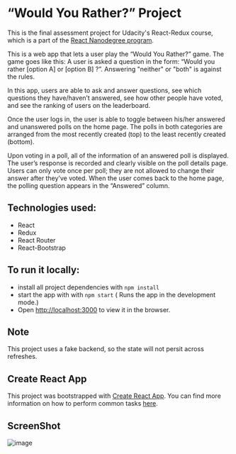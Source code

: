 # “Would You Rather?” Project

This is the final assessment project for Udacity's React-Redux course, which is a part of the [React Nanodegree program](https://www.udacity.com/course/react-nanodegree--nd019).

This is a web app that lets a user play the “Would You Rather?” game. The game goes like this:
A user is asked a question in the form: “Would you rather [option A] or [option B] ?”. Answering "neither" or "both" is against the rules.

In this app, users are able to ask and answer questions, see which questions they have/haven’t answered, see how other people have voted, and see the ranking of users on the leaderboard.

Once the user logs in, the user is able to toggle between his/her answered and unanswered polls on the home page. The polls in both categories are arranged from the most recently created (top) to the least recently created (bottom).

Upon voting in a poll, all of the information of an answered poll is displayed. The user’s response is recorded and clearly visible on the poll details page. Users can only vote once per poll; they are not allowed to change their answer after they’ve voted. When the user comes back to the home page, the polling question appears in the “Answered” column.

## Technologies used:

-   React
-   Redux
-   React Router
-   React-Bootstrap

## To run it locally:

-   install all project dependencies with `npm install`
-   start the app with with `npm start`
    ( Runs the app in the development mode.)<br>
-   Open [http://localhost:3000](http://localhost:3000) to view it in the browser.

## Note

This project uses a fake backend, so the state will not persit across refreshes.

## Create React App

This project was bootstrapped with [Create React App](https://github.com/facebookincubator/create-react-app). You can find more information on how to perform common tasks [here](https://github.com/facebookincubator/create-react-app/blob/master/packages/react-scripts/template/README.md).

## ScreenShot 

![image](https://user-images.githubusercontent.com/20626395/147163722-66674398-150c-41c4-8dea-83f216cd6b0d.png)
